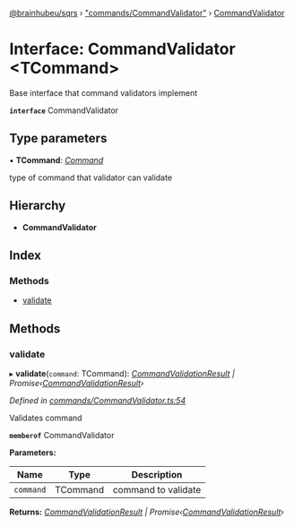 [@brainhubeu/sqrs](../README.md) › ["commands/CommandValidator"](../modules/_commands_commandvalidator_.md) › [CommandValidator](_commands_commandvalidator_.commandvalidator.md)

# Interface: CommandValidator <**TCommand**>

Base interface that command validators implement

**`interface`** CommandValidator

## Type parameters

▪ **TCommand**: *[Command](sqrs.command.md)*

type of command that validator can validate

## Hierarchy

* **CommandValidator**

## Index

### Methods

* [validate](_commands_commandvalidator_.commandvalidator.md#validate)

## Methods

###  validate

▸ **validate**(`command`: TCommand): *[CommandValidationResult](_commands_commandvalidator_.commandvalidationresult.md) | Promise‹[CommandValidationResult](_commands_commandvalidator_.commandvalidationresult.md)›*

*Defined in [commands/CommandValidator.ts:54](https://github.com/brainhubeu/sqrs/blob/master/packages/sqrs/src/commands/CommandValidator.ts#L54)*

Validates command

**`memberof`** CommandValidator

**Parameters:**

Name | Type | Description |
------ | ------ | ------ |
`command` | TCommand | command to validate |

**Returns:** *[CommandValidationResult](_commands_commandvalidator_.commandvalidationresult.md) | Promise‹[CommandValidationResult](_commands_commandvalidator_.commandvalidationresult.md)›*
